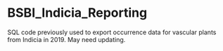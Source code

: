 # BSBI_Indicia_Reporting

SQL code previously used to export occurrence data for vascular plants from Indicia in 2019. May need updating.
